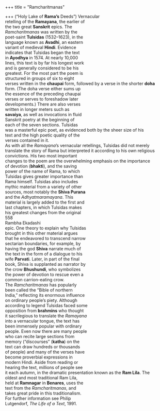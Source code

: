 +++
title = "Ramcharitmanas"

+++
(“Holy Lake of **Rama’s** Deeds”) Vernacular  
retelling of the **Ramayana**, the earlier of  
the two great **Sanskrit** epics. The  
*Ramcharitmanas* was written by the  
poet-saint **Tulsidas** (1532–1623), in the  
language known as **Avadhi**, an eastern  
variant of medieval **Hindi**. Evidence  
indicates that Tulsidas began the text  
in **Ayodhya** in 1574. At nearly 10,000  
lines, this text is by far his longest work  
and is generally considered to be his  
greatest. For the most part the poem is  
structured in groups of six to eight  
verses written in the **chaupai** form, followed by a verse in the shorter **doha**  
form. (The doha verse either sums up  
the essence of the preceding chaupai  
verses or serves to foreshadow later  
developments.) There are also verses  
written in longer meters such as  
**savaiya**, as well as invocations in fluid  
Sanskrit poetry at the beginning of  
each of the seven sections. Tulsidas  
was a masterful epic poet, as evidenced both by the sheer size of his  
text and the high poetic quality of the  
verses contained in it.  
As with all the *Ramayana*’s vernacular retellings, Tulsidas did not merely  
translate the story of Rama but interpreted it according to his own religious  
convictions. His two most important  
changes to the poem are the overwhelming emphasis on the importance  
of devotion (**bhakti**), and the saving  
power of the name of Rama, to which  
Tulsidas gives greater importance than  
Rama himself. Tulsidas also includes  
mythic material from a variety of other  
sources, most notably the **Shiva Purana**  
and the *Adhyatmaramayana*. This  
material is largely added to the first and  
last chapters, in which Tulsidas makes  
his greatest changes from the original  
558  
Rambha Ekadashi  
epic. One theory to explain why Tulsidas  
brought in this other material argues  
that he endeavored to transcend narrow  
sectarian boundaries, for example, by  
having the god **Shiva** narrate much of  
the text in the form of a dialogue to his  
wife **Parvati**. Later, in part of the final  
book, Shiva is supplanted as narrator by  
the crow **Bhushundi**, who symbolizes  
the power of devotion to rescue even a  
common carrion-eating crow.  
The *Ramcharitmanas* has popularly  
been called the “Bible of northern  
India,” reflecting its enormous influence  
on ordinary people’s piety. Although  
according to legend Tulsidas faced some  
opposition from **brahmins** who thought  
it sacrilegious to translate the *Ramayana*  
into a vernacular tongue, the text has  
been immensely popular with ordinary  
people. Even now there are many people  
who can recite large sections from  
memory (“discourses” (**katha**) on the  
text can draw hundreds or thousands  
of people) and many of the verses have  
become proverbial expressions in  
modern Hindi. Aside from reading or  
hearing the text, millions of people see  
it each autumn, in the dramatic presentation known as the **Ram Lila**. The  
oldest and most traditional Ram Lila,  
held at **Ramnagar** in **Benares**, uses the  
text from the *Ramcharitmanas*, and  
takes great pride in this traditionalism.  
For further information see Philip  
Lutgendorf, *The Life of a Text*, 1991.